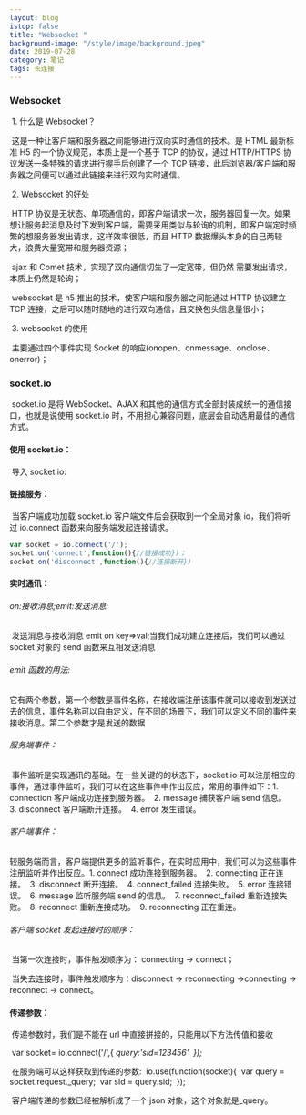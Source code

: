 ```yaml
---
layout: blog
istop: false
title: "Websocket "
background-image: "/style/image/background.jpeg"
date: 2019-07-28
category: 笔记
tags: 长连接
---
```


### Websocket

​ 1. 什么是 Websocket？

​ 这是一种让客户端和服务器之间能够进行双向实时通信的技术。是 HTML 最新标准 H5 的一个协议规范，本质上是一个基于 TCP 的协议，通过 HTTP/HTTPS 协议发送一条特殊的请求进行握手后创建了一个 TCP 链接，此后浏览器/客户端和服务器之间便可以通过此链接来进行双向实时通信。

​ 2. Websocket 的好处

​ HTTP 协议是无状态、单项通信的，即客户端请求一次，服务器回复一次。如果想让服务起消息及时下发到客户端，需要采用类似与轮询的机制，即客户端定时频繁的想服务器发出请求，这样效率很低，而且 HTTP 数据爆头本身的自己两较大，浪费大量宽带和服务器资源；

​ ajax 和 Comet 技术，实现了双向通信切生了一定宽带，但仍然 需要发出请求，本质上仍然是轮询；

​ websocket 是 h5 推出的技术，使客户端和服务器之间能通过 HTTP 协议建立 TCP 连接，之后可以随时随地的进行双向通信，且交换包头信息量很小；

​ 3. websocket 的使用

​ 主要通过四个事件实现 Socket 的响应(onopen、onmessage、onclose、onerror)；

### socket.io

​ socket.io 是将 WebSocket、AJAX 和其他的通信方式全部封装成统一的通信接口，也就是说使用 socket.io 时，不用担心兼容问题，底层会自动选用最佳的通信方式。

#### 使用 socket.io：

​ 导入 socket.io:<script src="https://cdn.socket.io/socket.io-1.2.1.js"></script>

#### 链接服务：

​ 当客户端成功加载 socket.io 客户端文件后会获取到一个全局对象 io，我们将听过 io.connect 函数来向服务端发起连接请求。

```js
var socket = io.connect('/');
socket.on('connect',function(){//链接成功})；
socket.on('disconnect',function(){//连接断开})
```

#### 实时通讯：

###### on:接收消息;emit:发送消息:

​ 发送消息与接收消息 emit on key=>val;当我们成功建立连接后，我们可以通过 socket 对象的 send 函数来互相发送消息

###### emit 函数的用法:

​ 它有两个参数，第一个参数是事件名称，在接收端注册该事件就可以接收到发送过去的信息，事件名称可以自由定义，在不同的场景下，我们可以定义不同的事件来接收消息。第二个参数才是发送的数据

###### 服务端事件：

​ 事件监听是实现通讯的基础。在一些关键的的状态下，socket.io 可以注册相应的事件，通过事件监听，我们可以在这些事件中作出反应，常用的事件如下：
​ 1. connection 客户端成功连接到服务器。
​ 2. message 捕获客户端 send 信息。
​ 3. disconnect 客户端断开连接。
​ 4. error 发生错误。

###### 客户端事件：

​ 较服务端而言，客户端提供更多的监听事件，在实时应用中，我们可以为这些事件注册监听并作出反应。
​ 1. connect 成功连接到服务器。
​ 2. connecting 正在连接。
​ 3. disconnect 断开连接。
​ 4. connect_failed 连接失败。
​ 5. error 连接错误。
​ 6. message 监听服务端 send 的信息。
​ 7. reconnect_failed 重新连接失败。
​ 8. reconnect 重新连接成功。
​ 9. reconnecting 正在重连。

###### 客户端 socket 发起连接时的顺序：

​ 当第一次连接时，事件触发顺序为： connecting → connect；

​ 当失去连接时，事件触发顺序为：disconnect → reconnecting →connecting → reconnect → connect。

#### 传递参数：

​ 传递参数时，我们是不能在 url 中直接拼接的，只能用以下方法传值和接收

​ var socket= io.connect('/',{
_query:'sid=123456'
​ });_

​ 在服务端可以这样获取到传递的参数:
​ io.use(function(socket){
​ var query = socket.request.\_query;
​ var sid = query.sid;
​ });

​ 客户端传递的参数已经被解析成了一个 json 对象，这个对象就是\_query。
